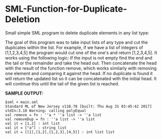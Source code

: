 # SML-Function-for-Duplicate-Deletion
Small simple SML program to delete duplicate elements in any list type:

The goal of this program was to take input lists of any type and cut the duplicates within the list.  For example, if we have a list of integers of [1,1,2,3,4,5] the program would cut one of the one's and return [1,2,3,4,5].  It works using the following logic: If the input is not empty find the end and the tail or the remainder and take the head out.  Then concatenate the head with the result of the function remove, which works similarly with removing one element and comparing it against the head.  If no duplicate is found it will return the updated list so it can be concatenated with the initial head.  It will continue this until the tail of the given list is reached.

**SAMPLE OUTPUT:**
```
$sml < main.sml
Standard ML of New Jersey v110.78 [built: Thu Aug 31 03:45:42 2017]
stdIn:3.10 Warning: calling polyEqual
val remove = fn : ''a * ''a list -> ''a list
val removeDup = fn : ''a list -> ''a list
val it = [1,2] : int list
val it = ["a"] : string list
val it = [[1],[1,2],[1,2,3],[4,5]] : int list list
```
